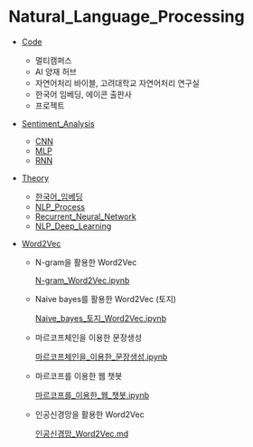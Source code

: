 # Natural_Language_Processing



- [Code](https://github.com/seunghyunshin111/NLP/tree/master/Code)

  - 멀티캠퍼스
  - AI 양재 허브
  - 자연어처리 바이블, 고려대학교 자연어처리 연구실
  - 한국어 임베딩, 에이콘 출판사
  - 프로젝트

  

- [Sentiment_Analysis](https://github.com/seunghyunshin111/NLP/tree/master/Sentiment_Analysis)

  - [CNN](https://github.com/seunghyunshin111/NLP/blob/master/Sentiment_Analysis/CNN.ipynb)
  - [MLP](https://github.com/seunghyunshin111/NLP/blob/master/Sentiment_Analysis/MLP.ipynb)
  - [RNN](https://github.com/seunghyunshin111/NLP/blob/master/Sentiment_Analysis/RNN.ipynb)

  

- [Theory](https://github.com/seunghyunshin111/NLP/tree/master/Theory)

  - [한국어_임베딩](https://github.com/seunghyunshin111/NLP/blob/master/Theory/한국어_임베딩.md)
  - [NLP_Process](https://github.com/seunghyunshin111/NLP/blob/master/Theory/NLP_Process.md)
  - [Recurrent_Neural_Network](https://github.com/seunghyunshin111/NLP/blob/master/Theory/Recurrent_Neural_Network.md)
  - [NLP_Deep_Learning](https://github.com/seunghyunshin111/NLP/blob/master/Theory/NLP_Deep_Learning.md)

  

- [Word2Vec](https://github.com/seunghyunshin111/NLP/tree/master/Word2Vec)

  - N-gram을 활용한 Word2Vec

    [N-gram_Word2Vec.ipynb](https://github.com/seunghyunshin111/NLP/blob/master/Word2Vec/N-gram_Word2Vec.ipynb)

  - Naive bayes를 활용한 Word2Vec (토지)

    [Naive_bayes_토지_Word2Vec.ipynb](https://github.com/seunghyunshin111/NLP/blob/master/Word2Vec/Naive_bayes_토지_Word2Vec.ipynb)

  - 마르코프체인을 이용한 문장생성

    [마르코프체인을_이용한_문장생성.ipynb](https://github.com/seunghyunshin111/NLP/blob/master/Word2Vec/마르코프체인을_이용한_문장생성.ipynb)

  - 마르코프를 이용한 웹 챗봇

    [마르코프를_이용한_웹_챗봇.ipynb](https://github.com/seunghyunshin111/NLP/blob/master/Word2Vec/마르코프를_이용한_웹_챗봇.ipynb)

  - 인공신경망을 활용한 Word2Vec

    [인공신경망_Word2Vec.md](https://github.com/seunghyunshin111/NLP/blob/master/Word2Vec/인공신경망_Word2Vec.md)

